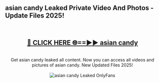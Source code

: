 <h2>asian candy Leaked Private Video And Photos - Update Files 2025!</h2>
<br>
<div align="center">
<h2><a href="https://top-ai-tools.click/QrbHav" rel="nofollow">🔴 CLICK HERE 🌐==►► asian candy</a></h2>
<br>
Get asian candy leaked all content. Now you can access all videos and pictures of asian candy. New Updated Files 2025!
<br>
<br>
<a href="https://top-ai-tools.click/QrbHav" rel="nofollow" data-target="animated-image.originalLink"><img src="https://i.ibb.co.com/WyWwxjT/player-gif2.gif" alt="asian candy Leaked  OnlyFans" style="max-width: 100%; display: inline-block;" data-target="animated-image.originalImage"></a>
</div>
<br>